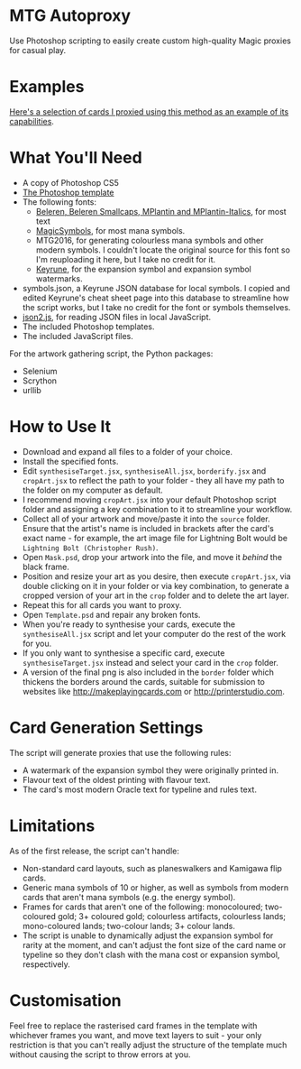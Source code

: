 # MTG Autoproxy
Use Photoshop scripting to easily create custom high-quality Magic proxies for casual play.

# Examples
[Here's a selection of cards I proxied using this method as an example of its capabilities](https://imgur.com/a/kG2UM).

# What You'll Need
* A copy of Photoshop CS5
* [The Photoshop template](https://drive.google.com/file/d/1h9Xm2j-dd-kHm0gNlP_APIlA25X40DsR/view)
* The following fonts:
  * [Beleren, Beleren Smallcaps, MPlantin and MPlantin-Italics](https://github.com/magarena/magarena/tree/master/resources/cardbuilder/fonts), for most text
  * [MagicSymbols](http://www.fontsner.com/font/Magic_Symbols_2008-78839.html), for most mana symbols.
  * MTG2016, for generating colourless mana symbols and other modern symbols. I couldn't locate the original source for this font so I'm reuploading it here, but I take no credit for it. 
  * [Keyrune](https://andrewgioia.github.io/Keyrune/index.html), for the expansion symbol and expansion symbol watermarks.
 * symbols.json, a Keyrune JSON database for local symbols. I copied and edited Keyrune's cheat sheet page into this database to streamline how the script works, but I take no credit for the font or symbols themselves.
 * [json2.js](https://github.com/douglascrockford/JSON-js), for reading JSON files in local JavaScript.
 * The included Photoshop templates.
 * The included JavaScript files.
 
 For the artwork gathering script, the Python packages:
 * Selenium
 * Scrython
 * urllib

# How to Use It
* Download and expand all files to a folder of your choice.
* Install the specified fonts.
* Edit `synthesiseTarget.jsx`, `synthesiseAll.jsx`, `borderify.jsx` and `cropArt.jsx` to reflect the path to your folder - they all have my path to the folder on my computer as default.
* I recommend moving `cropArt.jsx` into your default Photoshop script folder and assigning a key combination to it to streamline your workflow.
* Collect all of your artwork and move/paste it into the `source` folder. Ensure that the artist's name is included in brackets after the card's exact name - for example, the art image file for Lightning Bolt would be `Lightning Bolt (Christopher Rush)`.
* Open `Mask.psd`, drop your artwork into the file, and move it *behind* the black frame. 
* Position and resize your art as you desire, then execute `cropArt.jsx`, via double clicking on it in your folder or via key combination, to generate a cropped version of your art in the `crop` folder and to delete the art layer. 
* Repeat this for all cards you want to proxy.
* Open `Template.psd` and repair any broken fonts.
* When you're ready to synthesise your cards, execute the `synthesiseAll.jsx` script and let your computer do the rest of the work for you. 
* If you only want to synthesise a specific card, execute `synthesiseTarget.jsx` instead and select your card in the `crop` folder. 
* A version of the final png is also included in the `border` folder which thickens the borders around the cards, suitable for submission to websites like http://makeplayingcards.com or http://printerstudio.com. 

# Card Generation Settings
The script will generate proxies that use the following rules:
* A watermark of the expansion symbol they were originally printed in.
* Flavour text of the oldest printing with flavour text. 
* The card's most modern Oracle text for typeline and rules text.

# Limitations
As of the first release, the script can't handle:
* Non-standard card layouts, such as planeswalkers and Kamigawa flip cards. 
* Generic mana symbols of 10 or higher, as well as symbols from modern cards that aren't mana symbols (e.g. the energy symbol). 
* Frames for cards that aren't one of the following: monocoloured; two-coloured gold; 3+ coloured gold; colourless artifacts, colourless lands; mono-coloured lands; two-colour lands; 3+ colour lands.
* The script is unable to dynamically adjust the expansion symbol for rarity at the moment, and can't adjust the font size of the card name or typeline so they don't clash with the mana cost or expansion symbol, respectively.

# Customisation
Feel free to replace the rasterised card frames in the template with whichever frames you want, and move text layers to suit - your only restriction is that you can't really adjust the structure of the template much without causing the script to throw errors at you. 
